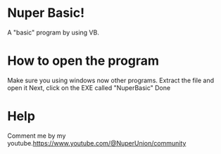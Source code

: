 # Nuper Basic!
A "basic" program by using VB.

# How to open the program
Make sure you using windows now other programs. 
Extract the file and open it
Next, click on the EXE called "NuperBasic"
Done

# Help

Comment me by my youtube.https://www.youtube.com/@NuperUnion/community

